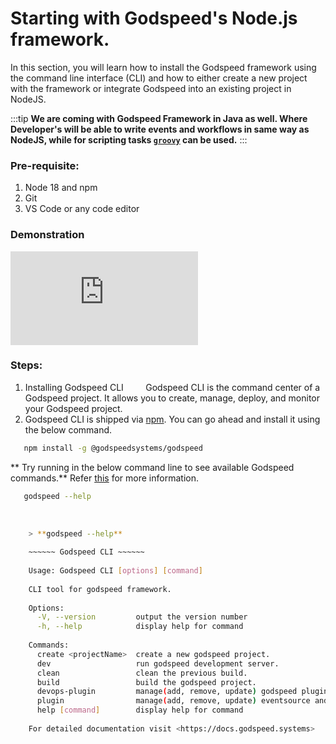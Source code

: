 # Starting with Godspeed's Node.js framework.

In this section, you will learn how to install the Godspeed framework using the command line interface (CLI) and how to either create a new project with the framework or integrate Godspeed into an existing project in NodeJS.

:::tip **We are coming with Godspeed Framework in Java as well. Where Developer's will be able to write events and workflows in same way as NodeJS, while for scripting tasks [`groovy`](https://groovy-lang.org/) can be used.**
:::


### Pre-requisite:

1. Node 18 and npm
2. Git
3. VS Code or any code editor

### Demonstration
<div style={{ position: 'relative', paddingBottom: '56.25%', height: 0, overflow: 'hidden' }}>
    <iframe style={{ position: 'absolute', top: 0, left: 0, width: '100%', height: '100%' }} src="https://www.youtube.com/embed/f1jlvaM7Sbo" frameborder="0" allowfullscreen></iframe>
</div>

### Steps:

1. Installing Godspeed CLI
    
    Godspeed CLI is the command center of a Godspeed project. It allows you to create, manage, deploy, and monitor your Godspeed project.
    
2. Godspeed CLI is shipped via [npm](https://www.npmjs.com/package/%2540godspeedsystems/godspeed). You can go ahead and install it using the below command.


```bash
   npm install -g @godspeedsystems/godspeed
```

** Try running in the below command line to see available Godspeed commands.** Refer [this](/docs/CLI.md) for more information.

```bash
   godspeed --help
```
   
```bash
    > **godspeed --help**
    
    ~~~~~~ Godspeed CLI ~~~~~~
    
    Usage: Godspeed CLI [options] [command]
    
    CLI tool for godspeed framework.
    
    Options:
      -V, --version         output the version number
      -h, --help            display help for command
    
    Commands:
      create <projectName>  create a new godspeed project.
      dev                   run godspeed development server.
      clean                 clean the previous build.
      build                 build the godspeed project.
      devops-plugin         manage(add, remove, update) godspeed plugins for devops.
      plugin                manage(add, remove, update) eventsource and datasource plugins for godspeed.
      help [command]        display help for command
    
    For detailed documentation visit <https://docs.godspeed.systems>
    
```



